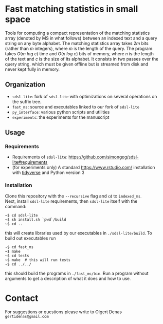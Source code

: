 # Fast matching statistics in small space

Tools for computing a compact representation of the matching statistics array (denoted by MS in what follows) between an indexed text and a query string on any byte alphabet. The matching statistics array takes 2*m* bits (rather than *m* integers), where *m* is the length of the query. The program takes *O*(*m log c*) time and *O*(*n log c*) bits of memory, where *n* is the length of the text and *c* is the size of its alphabet. It consists in two passes over the query string, which must be given offline but is streamed from disk and never kept fully in memory.

## Organization

 - `sdsl-lite`: fork of `sdsl-lite` with optimizations on several operations on the suffix tree.
 - `fast_ms`: source and executables linked to our fork of `sdsl-lite`
 - `py_interface`: various python scripts and utilities 
 - `experiments`: the experiments for the manuscript 
 
## Usage
### Requirements

 - Requirements of `sdsl-lite`: https://github.com/simongog/sdsl-lite#requirements
 - (for experiments only) A standard https://www.rstudio.com/ installation with [tidyverse](https://www.tidyverse.org/) and Python version 3

### Installation
Clone this repository with the `--recursive` flag and `cd` to `indexed_ms`.  
Next, install `sdsl-lite` requirements, then `sdsl-lite` itself with the command:

```
~$ cd sdsl-lite
~$ sh install.sh `pwd`/build
~$ cd ..
```

this will create libraries used by our executables in `./sdsl-lite/build`. To build out executables run

```
~$ cd fast_ms
~$ make
~$ cd tests
~$ make  # this will run tests  
~$ cd ../../
```

this should build the programs in `./fast_ms/bin`. Run a program without arguments to get a description
of what it does and how to use.


# Contact
For suggestions or questions please write to Olgert Denas `gertidenas@gmail.com`
